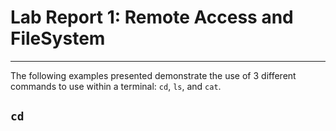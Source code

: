 # Lab Report 1: Remote Access and FileSystem
---
The following examples presented demonstrate the use of 3 different commands to use within a terminal: `cd`, `ls`, and `cat`.

## `cd`
